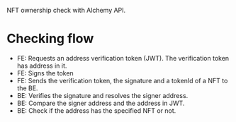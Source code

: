 NFT ownership check with Alchemy API.

# Checking flow
* FE: Requests an address verification token (JWT). The verification token has address in it.
* FE: Signs the token
* FE: Sends the verification token, the signature and a tokenId of a NFT to the BE.
* BE: Verifies the signature and resolves the signer address. 
* BE: Compare the signer address and the address in JWT.
* BE: Check if the address has the specified NFT or not. 